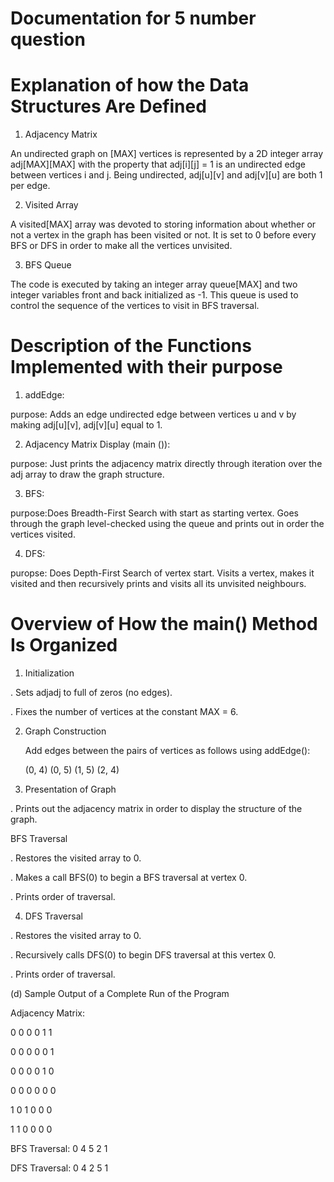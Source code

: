 # Documentation for 5 number question

# Explanation of how the Data Structures Are Defined

1. Adjacency Matrix

An undirected graph on [MAX] vertices is represented by a 2D integer array adj[MAX][MAX] with the property that adj[i][j] = 1 is an undirected edge between     vertices i and j. Being undirected, adj[u][v] and adj[v][u] are both 1 per edge.

2. Visited Array

A visited[MAX] array was devoted to storing information about whether or not a vertex in the graph has been visited or not. It is set to 0 before every BFS or DFS in order to make all the vertices unvisited.

3. BFS Queue

The code is executed by taking an integer array queue[MAX] and two integer variables front and back initialized as -1. This queue is used to control the sequence of the vertices to visit in BFS traversal.

# Description of the Functions Implemented with their purpose

1. addEdge:

purpose: Adds an edge undirected edge between vertices u and v by making adj[u][v], adj[v][u] equal to 1.

2. Adjacency Matrix Display (main ()):

purpose: Just prints the adjacency matrix directly through iteration over the adj array to draw the graph structure.

3. BFS:

purpose:Does Breadth-First Search with start as starting vertex. Goes through the graph level-checked using the queue and prints out in order the vertices        visited.

4. DFS:

puropse: Does Depth-First Search of vertex start. Visits a vertex, makes it visited and then recursively prints and visits all its unvisited neighbours.


# Overview of How the main() Method Is Organized

  1.  Initialization

. Sets adjadj to full of zeros (no edges).

. Fixes the number of vertices at the constant MAX = 6.

 2.  Graph Construction

     Add edges between the pairs of vertices as follows using addEdge():

     (0, 4)
     (0, 5)
     (1, 5)
     (2, 4)

 3.  Presentation of Graph

   . Prints out the adjacency matrix in order to display the structure of the graph.

 BFS Traversal

   . Restores the visited array to 0.

   . Makes a call BFS(0) to begin a BFS traversal at vertex 0.

   . Prints order of traversal.

 4.  DFS Traversal

   . Restores the visited array to 0.

   . Recursively calls DFS(0) to begin DFS traversal at this vertex 0.

   . Prints order of traversal.

(d) Sample Output of a Complete Run of the Program 

  Adjacency Matrix:

  0 0 0 0 1 1
  
  0 0 0 0 0 1
  
  0 0 0 0 1 0
  
  0 0 0 0 0 0
  
  1 0 1 0 0 0
  
  1 1 0 0 0 0

  BFS Traversal: 0 4 5 2 1
  
  DFS Traversal: 0 4 2 5 1








